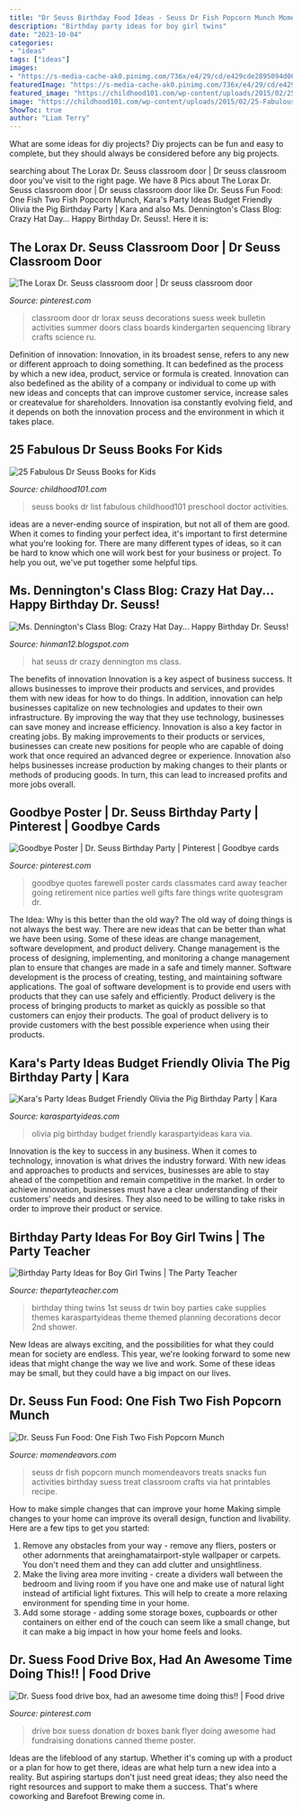 ```yaml
---
title: "Dr Seuss Birthday Food Ideas - Seuss Dr Fish Popcorn Munch Momendeavors Treats Snacks Fun Activities Birthday Suess Treat Classroom Crafts Via Hat Printables Recipe"
description: "Birthday party ideas for boy girl twins"
date: "2023-10-04"
categories:
- "ideas"
tags: ["ideas"]
images:
- "https://s-media-cache-ak0.pinimg.com/736x/e4/29/cd/e429cde2895094d003036315f523fd35.jpg"
featuredImage: "https://s-media-cache-ak0.pinimg.com/736x/e4/29/cd/e429cde2895094d003036315f523fd35.jpg"
featured_image: "https://childhood101.com/wp-content/uploads/2015/02/25-Fabulous-Seuss-Books-to-Read-with-Kids.gif"
image: "https://childhood101.com/wp-content/uploads/2015/02/25-Fabulous-Seuss-Books-to-Read-with-Kids.gif"
ShowToc: true
author: "Liam Terry"
---
```



What are some ideas for diy projects?
Diy projects can be fun and easy to complete, but they should always be considered before any big projects.

	

		
searching about The Lorax Dr. Seuss classroom door | Dr seuss classroom door you've visit to the right page. We have 8 Pics about The Lorax Dr. Seuss classroom door | Dr seuss classroom door like Dr. Seuss Fun Food: One Fish Two Fish Popcorn Munch, Kara&#039;s Party Ideas Budget Friendly Olivia the Pig Birthday Party | Kara and also Ms. Dennington&#039;s Class Blog: Crazy Hat Day... Happy Birthday Dr. Seuss!. Here it is:
		
    
## The Lorax Dr. Seuss Classroom Door | Dr Seuss Classroom Door

<img loading=lazy src="https://i.pinimg.com/originals/85/8c/64/858c6479267cb40cbcdf8eb9c621dc85.jpg" onerror="this.onerror=null;this.src='https://tse4.mm.bing.net/th?id=OIP.xOCDST7HzOIcGvVCIGji_wHaOA&amp;pid=15.1';" alt="The Lorax Dr. Seuss classroom door | Dr seuss classroom door">

_Source: pinterest.com_

>classroom door dr lorax seuss decorations suess week bulletin activities summer doors class boards kindergarten sequencing library crafts science ru. 

	

Definition of innovation:
Innovation, in its broadest sense, refers to any new or different approach to doing something. It can bedefined as the process by which a new idea, product, service or formula is created. Innovation can also bedefined as the ability of a company or individual to come up with new ideas and concepts that can improve customer service, increase sales or createvalue for shareholders. Innovation isa constantly evolving field, and it depends on both the innovation process and the environment in which it takes place.

    
## 25 Fabulous Dr Seuss Books For Kids

<img loading=lazy src="https://childhood101.com/wp-content/uploads/2015/02/25-Fabulous-Seuss-Books-to-Read-with-Kids.gif" onerror="this.onerror=null;this.src='https://tse2.mm.bing.net/th?id=OIP.MJbLeVyFG8Odr9Dv2DxqNQHaRS&amp;pid=15.1';" alt="25 Fabulous Dr Seuss Books for Kids">

_Source: childhood101.com_

>seuss books dr list fabulous childhood101 preschool doctor activities. 

	

ideas are a never-ending source of inspiration, but not all of them are good. When it comes to finding your perfect idea, it's important to first determine what you're looking for. There are many different types of ideas, so it can be hard to know which one will work best for your business or project. To help you out, we've put together some helpful tips.

    
## Ms. Dennington&#039;s Class Blog: Crazy Hat Day... Happy Birthday Dr. Seuss!

<img loading=lazy src="http://2.bp.blogspot.com/-0z0AInuHq-o/T1E7StV89PI/AAAAAAAAA-Q/2cvo25V-qq8/s1600/IMAG0908.jpg" onerror="this.onerror=null;this.src='https://tse3.mm.bing.net/th?id=OIP.gy5cN4lhwf5gRbQwhqVTmQHaJ4&amp;pid=15.1';" alt="Ms. Dennington&#039;s Class Blog: Crazy Hat Day... Happy Birthday Dr. Seuss!">

_Source: hinman12.blogspot.com_

>hat seuss dr crazy dennington ms class. 

	

The benefits of innovation
Innovation is a key aspect of business success. It allows businesses to improve their products and services, and provides them with new ideas for how to do things. In addition, innovation can help businesses capitalize on new technologies and updates to their own infrastructure. By improving the way that they use technology, businesses can save money and increase efficiency.
Innovation is also a key factor in creating jobs. By making improvements to their products or services, businesses can create new positions for people who are capable of doing work that once required an advanced degree or experience. Innovation also helps businesses increase production by making changes to their plants or methods of producing goods. In turn, this can lead to increased profits and more jobs overall.

    
## Goodbye Poster | Dr. Seuss Birthday Party | Pinterest | Goodbye Cards

<img loading=lazy src="https://s-media-cache-ak0.pinimg.com/736x/e4/29/cd/e429cde2895094d003036315f523fd35.jpg" onerror="this.onerror=null;this.src='https://tse2.mm.bing.net/th?id=OIP.NzMY5-4RxQ3Og29kOxVv_AHaJ3&amp;pid=15.1';" alt="Goodbye Poster | Dr. Seuss Birthday Party | Pinterest | Goodbye cards">

_Source: pinterest.com_

>goodbye quotes farewell poster cards classmates card away teacher going retirement nice parties well gifts fare things write quotesgram dr. 

	

The Idea: Why is this better than the old way?
The old way of doing things is not always the best way. There are new ideas that can be better than what we have been using. Some of these ideas are change management, software development, and product delivery. Change management is the process of designing, implementing, and monitoring a change management plan to ensure that changes are made in a safe and timely manner. Software development is the process of creating, testing, and maintaining software applications. The goal of software development is to provide end users with products that they can use safely and efficiently. Product delivery is the process of bringing products to market as quickly as possible so that customers can enjoy their products. The goal of product delivery is to provide customers with the best possible experience when using their products.

    
## Kara&#039;s Party Ideas Budget Friendly Olivia The Pig Birthday Party | Kara

<img loading=lazy src="https://karaspartyideas.com/wp-content/uploads/2013/06/Cute-Olivia-the-Pig-Party_600x906.jpg" onerror="this.onerror=null;this.src='https://tse4.mm.bing.net/th?id=OIP.911kDcXxnKfC59arwf7VYAHaLL&amp;pid=15.1';" alt="Kara&#039;s Party Ideas Budget Friendly Olivia the Pig Birthday Party | Kara">

_Source: karaspartyideas.com_

>olivia pig birthday budget friendly karaspartyideas kara via. 

	

Innovation is the key to success in any business. When it comes to technology, innovation is what drives the industry forward. With new ideas and approaches to products and services, businesses are able to stay ahead of the competition and remain competitive in the market. In order to achieve innovation, businesses must have a clear understanding of their customers’ needs and desires. They also need to be willing to take risks in order to improve their product or service.

    
## Birthday Party Ideas For Boy Girl Twins | The Party Teacher

<img loading=lazy src="http://thepartyteacher.com/wp-content/uploads/2012/11/Thing-1-and-Thing-Two-Twins-Party-566x850.jpg" onerror="this.onerror=null;this.src='https://tse1.mm.bing.net/th?id=OIP.2hjJg5JdXWckc06fSd0A0AHaLH&amp;pid=15.1';" alt="Birthday Party Ideas for Boy Girl Twins | The Party Teacher">

_Source: thepartyteacher.com_

>birthday thing twins 1st seuss dr twin boy parties cake supplies themes karaspartyideas theme themed planning decorations decor 2nd shower. 

	

New Ideas are always exciting, and the possibilities for what they could mean for society are endless. This year, we're looking forward to some new ideas that might change the way we live and work. Some of these ideas may be small, but they could have a big impact on our lives.

    
## Dr. Seuss Fun Food: One Fish Two Fish Popcorn Munch

<img loading=lazy src="http://www.momendeavors.com/wp-content/uploads/2014/03/Dr.-Seuss-One-Fish-Two-Fish-Popcorn-Munch-705x1024.jpg" onerror="this.onerror=null;this.src='https://tse1.mm.bing.net/th?id=OIP.Ha-Lt9dDAuWzT9uIpkO49QHaKw&amp;pid=15.1';" alt="Dr. Seuss Fun Food: One Fish Two Fish Popcorn Munch">

_Source: momendeavors.com_

>seuss dr fish popcorn munch momendeavors treats snacks fun activities birthday suess treat classroom crafts via hat printables recipe. 

	

How to make simple changes that can improve your home
Making simple changes to your home can improve its overall design, function and livability. Here are a few tips to get you started: 
1. Remove any obstacles from your way - remove any fliers, posters or other adornments that areinghamatairport-style wallpaper or carpets. You don't need them and they can add clutter and unsightliness. 
2. Make the living area more inviting - create a dividers wall between the bedroom and living room if you have one and make use of natural light instead of artificial light fixtures. This will help to create a more relaxing environment for spending time in your home. 
3. Add some storage - adding some storage boxes, cupboards or other containers on either end of the couch can seem like a small change, but it can make a big impact in how your home feels and looks.

    
## Dr. Suess Food Drive Box, Had An Awesome Time Doing This!! | Food Drive

<img loading=lazy src="https://i.pinimg.com/originals/8d/df/d7/8ddfd7878d9a50c6aecb548721c33125.jpg" onerror="this.onerror=null;this.src='https://tse3.mm.bing.net/th?id=OIP.x5dtKTiRgwONoLXq8PukiwHaJ4&amp;pid=15.1';" alt="Dr. Suess food drive box, had an awesome time doing this!! | Food drive">

_Source: pinterest.com_

>drive box suess donation dr boxes bank flyer doing awesome had fundraising donations canned theme poster. 

	

Ideas are the lifeblood of any startup. Whether it's coming up with a product or a plan for how to get there, ideas are what help turn a new idea into a reality. But aspiring startups don't just need great ideas; they also need the right resources and support to make them a success. That's where coworking and Barefoot Brewing come in.

